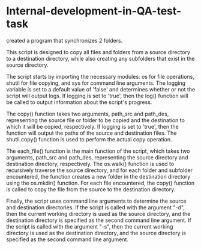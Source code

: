 # Internal-development-in-QA-test-task
created a program that synchronizes 2 folders.

This script is designed to copy all files and folders from a source directory to a destination directory, while 
also creating any subfolders that exist in the source directory.

The script starts by importing the necessary modules: os for file operations, shutil for file copying, and sys for command line arguments.
The logging variable is set to a default value of 'false' and determines whether or not the script will output logs. If logging is set 
to 'true', then the log() function will be called to output information about the script's progress.

The copy() function takes two arguments, path_src and path_des, representing the source file or folder to be copied and the destination 
to which it will be copied, respectively. If logging is set to 'true', then the function will output the paths of the source and destination 
files. The shutil.copy() function is used to perform the actual copy operation.

The each_file() function is the main function of the script, which takes two arguments, path_src and path_des, representing the source directory 
and destination directory, respectively. The os.walk() function is used to recursively traverse the source directory, and for each folder and subfolder 
encountered, the function creates a new folder in the destination directory using the os.mkdir() function. For each file encountered, the 
copy() function is called to copy the file from the source to the destination directory.

Finally, the script uses command line arguments to determine the source and destination directories. If the script is called with the 
argument "-d", then the current working directory is used as the source directory, and the destination directory is specified as the 
second command line argument. If the script is called with the argument "-s", then the current working directory is used as the destination 
directory, and the source directory is specified as the second command line argument.
